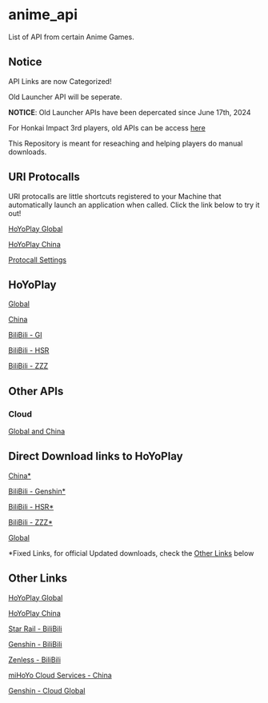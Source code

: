 # anime_api #

List of API from certain Anime Games.

## Notice ##

API Links are now Categorized!

Old Launcher API will be seperate.

**NOTICE**: Old Launcher APIs have been depercated since June 17th, 2024

For Honkai Impact 3rd players, old APIs can be access [here](./Old%20APIs/HI3.md)

This Repository is meant for reseaching and helping players do manual downloads.

## URI Protocalls ##

URI protocalls are little shortcuts registered to your Machine that automatically launch an application when called. Click the link below to try it out!

[HoYoPlay Global](hyp-global://)

[HoYoPlay China](hyp-cn://)

[Protocall Settings](./HoYoPlay/URI.md)

## HoYoPlay ##

[Global](./HoYoPlay/Global.md)

[China](./HoYoPlay/China.md)

[BiliBili - GI](./HoYoPlay/BiliBili_Genshin.md)

[BiliBili - HSR](./HoYoPlay/BiliBili-SR.md)

[BiliBili - ZZZ](./HoYoPlay/BiliBili%20-%20ZZZ.md)

## Other APIs ##

### Cloud ###

[Global and China](./Cloud/APIs.md)

## Direct Download links to HoYoPlay ##

[China*](https://hyp-webstatic.mihoyo.com/hyp-client/hyp_cn_setup_1.0.5.exe)

[BiliBili - Genshin*](https://pkg.biligame.com/games/yuanshen_setup_202405212026/697971/yuanshen_setup_202405212026.exe)

[BiliBili - HSR*](https://pkg.biligame.com/games/StarRail_setup_1.0.5/390774/StarRail_setup_1.0.5.exe)

[BiliBili - ZZZ*](https://pkg.biligame.com/games/ZenlessZoneZerobilibili_setup_202406191429/796157/ZenlessZoneZerobilibili_setup_202406191429.exe)

[Global](https://sg-public-api.hoyoverse.com/event/download_porter/trace/hyp_global/hyphoyoverse/default)

*Fixed Links, for official Updated downloads, check the [Other Links](#other-links) below

## Other Links ##

[HoYoPlay Global](https://hoyoplay.hoyoverse.com)

[HoYoPlay China](https://launcher.mihoyo.com)

[Star Rail - BiliBili](https://www.biligame.com/detail/?id=108586)

[Genshin - BiliBili](https://www.biligame.com/detail/?id=105667)

[Zenless - BiliBili](https://www.biligame.com/detail/?id=111210)

[miHoYo Cloud Services - China](https://mhyy.mihoyo.com/)

[Genshin - Cloud Global](https://cloudgenshin.hoyoverse.com/en-us)
